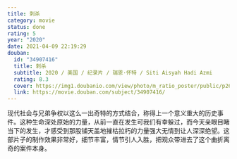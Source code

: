 ```yaml
---
title: 刺杀
category: movie
status: done
rating: 5
year: "2020"
date: 2021-04-09 22:19:29
douban:
  id: "34907416"
  title: 刺杀
  subtitle: 2020 / 美国 / 纪录片 / 瑞恩·怀特 / Siti Aisyah Hadi Azmi
  rating: 8.3
  cover: https://img1.doubanio.com/view/photo/m_ratio_poster/public/p2623760619.jpg
  link: https://movie.douban.com/subject/34907416/
---
```


现代社会与兄弟争权以这么一出奇特的方式结合，称得上一个意义重大的历史事件。这种生命深处原始的力量，从前一直在发生可我们有幸躲过，而今天亲眼目睹当下的发生，才感受到那股铺天盖地摧枯拉朽的力量强大无情到让人深深绝望。这部片子的制作效果非常好，细节丰富，情节引人入胜，把观众带进去了这个曲折离奇的案件本身。